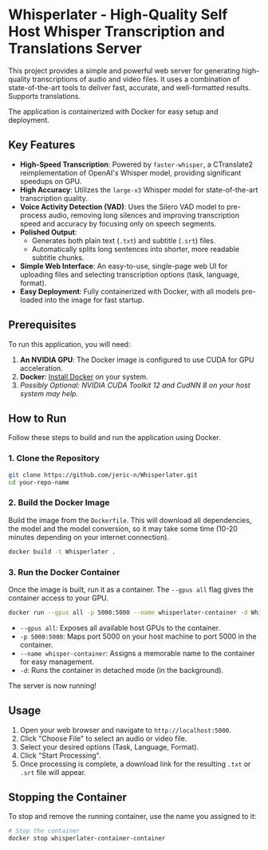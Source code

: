 # Whisperlater - High-Quality Self Host Whisper Transcription and Translations Server

This project provides a simple and powerful web server for generating high-quality transcriptions of audio and video files. It uses a combination of state-of-the-art tools to deliver fast, accurate, and well-formatted results. Supports translations.

The application is containerized with Docker for easy setup and deployment.

## Key Features

*   **High-Speed Transcription**: Powered by `faster-whisper`, a CTranslate2 reimplementation of OpenAI's Whisper model, providing significant speedups on GPU.
*   **High Accuracy**: Utilizes the `large-v3` Whisper model for state-of-the-art transcription quality.
*   **Voice Activity Detection (VAD)**: Uses the Silero VAD model to pre-process audio, removing long silences and improving transcription speed and accuracy by focusing only on speech segments.
*   **Polished Output**:
    *   Generates both plain text (`.txt`) and subtitle (`.srt`) files.
    *   Automatically splits long sentences into shorter, more readable subtitle chunks.
*   **Simple Web Interface**: An easy-to-use, single-page web UI for uploading files and selecting transcription options (task, language, format).
*   **Easy Deployment**: Fully containerized with Docker, with all models pre-loaded into the image for fast startup.

## Prerequisites

To run this application, you will need:

1.  **An NVIDIA GPU**: The Docker image is configured to use CUDA for GPU acceleration.
2.  **Docker**: [Install Docker](https://docs.docker.com/engine/install/) on your system.
3. *Possibly Optional: NVIDIA CUDA Toolkit 12 and CudNN 8 on your host system may help.*

## How to Run

Follow these steps to build and run the application using Docker.

### 1. Clone the Repository

```bash
git clone https://github.com/jeric-n/Whisperlater.git
cd your-repo-name
```

### 2. Build the Docker Image

Build the image from the `Dockerfile`. This will download all dependencies, the model and the model conversion, so it may take some time (10-20 minutes depending on your internet connection).

```bash
docker build -t Whisperlater .
```

### 3. Run the Docker Container

Once the image is built, run it as a container. The `--gpus all` flag gives the container access to your GPU.

```bash
docker run --gpus all -p 5000:5000 --name whisperlater-container -d Whisperlater
```

*   `--gpus all`: Exposes all available host GPUs to the container.
*   `-p 5000:5000`: Maps port 5000 on your host machine to port 5000 in the container.
*   `--name whisper-container`: Assigns a memorable name to the container for easy management.
*   `-d`: Runs the container in detached mode (in the background).

The server is now running!

## Usage

1.  Open your web browser and navigate to `http://localhost:5000`.
2.  Click "Choose File" to select an audio or video file.
3.  Select your desired options (Task, Language, Format).
4.  Click "Start Processing".
5.  Once processing is complete, a download link for the resulting `.txt` or `.srt` file will appear.

## Stopping the Container

To stop and remove the running container, use the name you assigned to it:

```bash
# Stop the container
docker stop whisperlater-container-container
```


